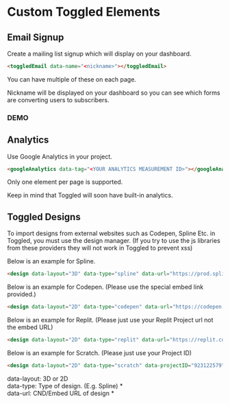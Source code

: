 # Custom Toggled Elements

## Email Signup

Create a mailing list signup which will display on your dashboard.

```html
<toggledEmail data-name="<nickname>"></toggledEmail>
```

You can have multiple of these on each page.

Nickname will be displayed on your dashboard so you can see which forms are converting users to subscribers.

### DEMO
<toggledEmail data-name="DEMO"></toggledEmail>

## Analytics

Use Google Analytics in your project.

```html
<googleAnalytics data-tag="<YOUR ANALYTICS MEASUREMENT ID>"></googleAnalytics>
```

Only one element per page is supported.

Keep in mind that Toggled will soon have built-in analytics.

## Toggled Designs

To import designs from external websites such as Codepen, Spline Etc. in Toggled, you must use the design manager. (If you try to use the js libraries from these providers they will not work in Toggled to prevent xss)

Below is an example for Spline.

```html
<design data-layout="3D" data-type="spline" data-url="https://prod.spline.design/Iu9kNCw-o9kUZfGj/scene.splinecode"></design>
```

Below is an example for Codepen. (Please use the special embed link provided.)

```html
<design data-layout="2D" data-type="codepen" data-url="https://codepen.io/lavadev/embed/MWzxaQR?default-tab=html%2Cresult"></design>
```

Below is an example for Replit. (Please just use your Replit Project url not the embed URL)

```html
<design data-layout="2D" data-type="replit" data-url="https://replit.com/@CosmixCom/GravityAI"></design>
```

Below is an example for Scratch. (Please just use your Project ID)

```html
<design data-layout="2D" data-type="scratch" data-projectID="923122579"></design>
```

data-layout: 3D or 2D <br>
data-type: Type of design. (E.g. Spline) * <br>
data-url: CND/Embed URL of design * <br>

